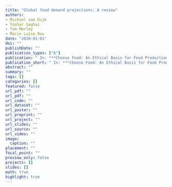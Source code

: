 ```yaml
---
title: "Global food demand projections: A review"
authors: 
- Michiel van Dijk
- Yashar Saghai
- Tom Morley
- Marie Luise Rau
date: "2020-01-01"
doi: ""
publishDate: ""
publication_types: ["6"]
publication: " In: ***Choose Food: An Ethical Basis for Food Production***. Ed. by Alan Goldberg. Baltimore: John Hopkins University Press"
publication_short: " In: ***Choose Food: An Ethical Basis for Food Production***. Ed. by Alan Goldberg. Baltimore: John Hopkins University Press"
abstract: ""
summary: ""
tags: []
categories: []
featured: false
url_pdf: ""
url_pdf: ""
url_code: ""
url_dataset: ""
url_poster: ""
url_preprint: ""
url_project: ""
url_slides: ""
url_source: ""
url_video: ""
image: 
  caption: ""
placement: ""
focal_point: ""
preview_only: false
projects: []
slides: []
math: true
highlight: true
---
```

